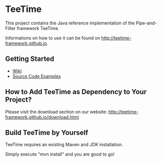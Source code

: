 # TeeTime

This project contains the Java reference implementation of the Pipe-and-Filter framework TeeTime.

Informations on how to use it can be found on http://teetime-framework.github.io.

## Getting Started

- [Wiki](https://teetime-framework.github.io/wiki/home.html)
- [Source Code Examples](https://github.com/teetime-framework/TeeTime/tree/master/src/test/java/teetime/examples)

## How to Add TeeTime as Dependency to Your Project?

Please visit the download section on our website: http://teetime-framework.github.io/download.html

## Build TeeTime by Yourself

TeeTime requires an existing Maven and JDK installation.

Simply execute "mvn install" and you are good to go!
